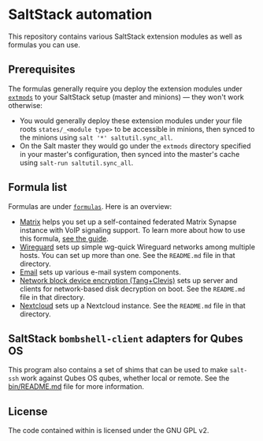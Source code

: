 # SaltStack automation

This repository contains various SaltStack extension modules as well as formulas you can use.

## Prerequisites

The formulas generally require you deploy the extension modules under [`extmods`](extmods/) to your SaltStack setup (master and minions) — they won't work otherwise:

* You would generally deploy these extension modules under your file roots `states/_<module type>` to be accessible in minions, then synced to the minions using `salt '*' saltutil.sync_all`.
* On the Salt master they would go under the `extmods` directory specified in your master's configuration, then synced into the master's cache using `salt-run saltutil.sync_all`.

## Formula list

Formulas are under [`formulas`](formulas/).  Here is an overview:

* [Matrix](formulas/matrix/) helps you set up a self-contained federated Matrix Synapse instance with VoIP signaling support.  To learn more about how to use this formula, [see the guide](https://rudd-o.com/linux-and-free-software/matrix-in-a-box).
* [Wireguard](formulas/wireguard/) sets up simple wg-quick Wireguard networks among multiple hosts.  You can set up more than one.  See the `README.md` file in that directory.
* [Email](formulas/email) sets up various e-mail system components.
* [Network block device encryption (Tang+Clevis)](formulas/nbde) sets up server and clients for network-based disk decryption on boot.  See the `README.md` file in that directory.
* [Nextcloud](formulas/nextcloud) sets up a Nextcloud instance.  See the `README.md` file in that directory.

## SaltStack `bombshell-client` adapters for Qubes OS

This program also contains a set of shims that can be used to make `salt-ssh` work against Qubes OS qubes, whether local or remote.  See the  [bin/README.md](bin/README.md) file for more information.

## License

The code contained within is licensed under the GNU GPL v2.
